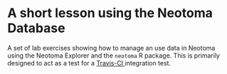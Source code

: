 # A short lesson using the Neotoma Database

A set of lab exercises showing how to manage an use data in Neotoma using the Neotoma Explorer and the `neotoma` R package.  This is primarily designed to act as a test for a [Travis-CI ](https://travis-ci.org/SimonGoring/Neotoma_Lesson) integration test.

